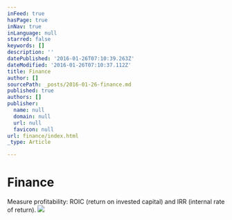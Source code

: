 ```yaml
---
inFeed: true
hasPage: true
inNav: true
inLanguage: null
starred: false
keywords: []
description: ''
datePublished: '2016-01-26T07:10:39.263Z'
dateModified: '2016-01-26T07:10:37.112Z'
title: Finance
author: []
sourcePath: _posts/2016-01-26-finance.md
published: true
authors: []
publisher:
  name: null
  domain: null
  url: null
  favicon: null
url: finance/index.html
_type: Article

---
```

# Finance

Measure profitability: ROIC (return on invested capital) and IRR (internal rate of return).
![](https://the-grid-user-content.s3-us-west-2.amazonaws.com/3c9cbfdd-05f2-4a16-9ab5-9f9f4f85d2f9.jpg)